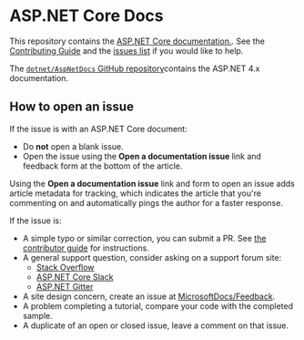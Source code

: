 # ASP.NET Core Docs

This repository contains the [ASP.NET Core documentation.](https://learn.microsoft.com/aspnet/core/introduction-to-aspnet-core). See the [Contributing Guide](CONTRIBUTING.md) and the [issues list](https://github.com/dotnet/AspNetCore.Docs/issues) if you would like to help.

The [`dotnet/AspNetDocs` GitHub repository](https://github.com/dotnet/AspNetDocs)contains the ASP.NET 4.x documentation.

## How to open an issue

If the issue is with an ASP.NET Core document:

* Do **not** open a blank issue.
* Open the issue using the **Open a documentation issue** link and feedback form at the bottom of the article. 

Using the **Open a documentation issue** link and form to open an issue adds article metadata for tracking, which indicates the article that you're commenting on and automatically pings the author for a faster response.

If the issue is:

* A simple typo or similar correction, you can submit a PR. See [the contributor guide](https://docs.microsoft.com/contribute/#quick-edits-to-existing-documents) for instructions.
* A general support question, consider asking on a support forum site:
  * [Stack Overflow](https://stackoverflow.com/questions/tagged/asp.net-core)
  * [ASP.NET Core Slack](https://aspnetcore.slack.com/join/shared_invite/zt-1mv5487zb-EOZxJ1iqb0A0ajowEbxByQ#/shared-invite/email)
  * [ASP.NET Gitter](https://gitter.im/aspnet/Home)
* A site design concern, create an issue at [MicrosoftDocs/Feedback](https://github.com/MicrosoftDocs/Feedback/issues/new/choose).
* A problem completing a tutorial, compare your code with the completed sample.
* A duplicate of an open or closed issue, leave a comment on that issue.
